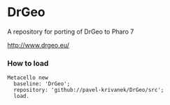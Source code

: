 # DrGeo

A repository for porting of DrGeo to Pharo 7

http://www.drgeo.eu/

### How to load

```
Metacello new
  baseline: 'DrGeo';
  repository: 'github://pavel-krivanek/DrGeo/src';
  load.
```

